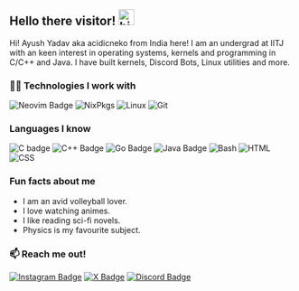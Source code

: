 ## Hello there visitor! <img src="https://user-images.githubusercontent.com/1303154/88677602-1635ba80-d120-11ea-84d8-d263ba5fc3c0.gif" width="28px" height="28px" alt="hi">

Hi! Ayush Yadav aka acidicneko from India here!
I am an undergrad at IITJ with an keen interest in operating systems, kernels and programming in C/C++ and Java.
I have built kernels, Discord Bots, Linux utilities and more.

### 🧑‍💻 Technologies I work with
![Neovim Badge](https://img.shields.io/badge/NeoVim-%2357A143.svg?&style=for-the-badge&logo=neovim&logoColor=white)
![NixPkgs](https://img.shields.io/badge/NixPKGS-5277C3?logo=nixos&logoColor=fff&style=for-the-badge)
![Linux](https://img.shields.io/badge/Linux-FCC624?logo=linux&logoColor=black&style=for-the-badge)
![Git](https://img.shields.io/badge/Git-F05032?logo=git&logoColor=fff&style=for-the-badge)
[![]()]()

### Languages I know
![C badge](https://img.shields.io/badge/C-00599C?style=for-the-badge&logo=c&logoColor=white)
![C++ Badge](https://img.shields.io/badge/C%2B%2B-00599C?style=for-the-badge&logo=c%2B%2B&logoColor=white)
![Go Badge](https://img.shields.io/badge/Go-00ADD8?style=for-the-badge&logo=go&logoColor=white)
![Java Badge](https://img.shields.io/badge/Java-2F2625?style=for-the-badge&logo=CoffeeScript&logoColor=white)
![Bash](https://img.shields.io/badge/Bash-4EAA25?logo=gnubash&logoColor=fff&style=for-the-badge)
![HTML](https://img.shields.io/badge/HTML-%23E34F26.svg?logo=html5&logoColor=white&style=for-the-badge)
![CSS](https://img.shields.io/badge/CSS-1572B6?logo=css3&logoColor=fff&style=for-the-badge)

### Fun facts about me
- I am an avid volleyball lover.
- I love watching animes.
- I like reading sci-fi novels.
- Physics is my favourite subject.

### :mailbox: Reach me out!

[![Instagram Badge](https://img.shields.io/badge/Instagram-E4405F?style=for-the-badge&logo=instagram&logoColor=white)](https://www.instagram.com/acidicneko)
[![X Badge](https://img.shields.io/badge/X-000000?style=for-the-badge&logo=x&logoColor=white)](https://x.com/AyushYa19950969)
[![Discord Badge](https://img.shields.io/badge/Discord-5865F2?style=for-the-badge&logo=discord&logoColor=white)](https://discordapp.com/users/572020145707417600)
